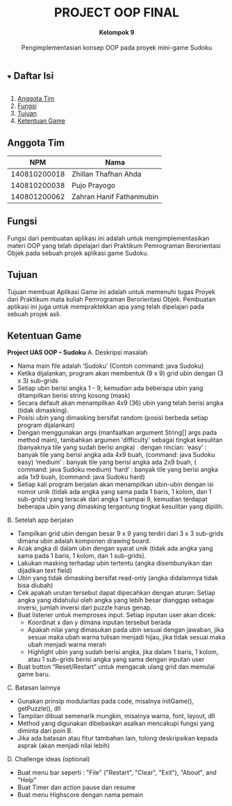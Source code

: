 <!-- HEADER PROYEK -->
<br />
<p align="center">
  <h1 align="center">PROJECT OOP FINAL</h1>
  <h4 align="center">Kelompok 9</h3>
  <p align="center">
    Pengimplementasian konsep OOP pada proyek mini-game Sudoku
  </p>
</p>

<!-- Daftar Isi -->
<details open="open">
  <summary><h2 style="display: inline-block">Daftar Isi</h2></summary>
  <ol>
    <li><a href="#anggota-tim">Anggota Tim</a></li>
    <li><a href="#fungsi">Fungsi</a></li>
    <li><a href="#tujuan">Tujuan</a></li>
    <li><a href="#Ketentuan-Game">Ketentuan Game</a></li>
  </ol>
</details>

<!-- Anggota Tim -->
## Anggota Tim
| NPM           | Nama                       |
| ------------- |----------------------------|
| 140810200018  | Zhillan Thafhan Ahda       |
| 140810200038  | Pujo Prayogo               |
| 140801200062  | Zahran Hanif Fathanmubin   |


## Fungsi
Fungsi dari pembuatan aplikasi ini adalah untuk mengimplementasikan materi OOP yang telah dipelajari dari Praktikum Pemrograman Berorientasi Objek pada sebuah projek aplikasi game Sudoku.


## Tujuan
Tujuan membuat Aplikasi Game ini adalah untuk memenuhi tugas Proyek dari Praktikum mata kuliah Pemrograman Berorientasi Objek. Pembuatan aplikasi ini juga untuk mempraktekkan apa yang telah dipelajari pada sebuah projek asli.


<!-- Skema Database -->
## Ketentuan Game
<strong>Project UAS OOP – Sudoku</strong>
A. Deskripsi masalah
- Nama main file adalah ‘Sudoku’ (Contoh command: java Sudoku)
- Ketika dijalankan, program akan membentuk (9 x 9) grid ubin dengan (3 x 3) sub-grids
- Setiap ubin berisi angka 1 - 9, kemudian ada beberapa ubin yang ditampilkan berisi string kosong (mask)
- Secara default akan menampilkan 4x9 (36) ubin yang telah berisi angka (tidak dimasking). 
- Posisi ubin yang dimasking bersifat random (posisi berbeda setiap program dijalankan)
- Dengan menggunakan args (manfaatkan argument String[] args pada method main), tambahkan argumen 'difficulty' sebagai tingkat kesulitan (banyaknya tile yang sudah berisi angka) .
dengan rincian:
      ‘easy’ : banyak tile yang berisi angka ada 4x9 buah, (command: java Sudoku easy)
      ‘medium’ : banyak tile yang berisi angka ada 2x9 buah, ( command: java Sudoku medium)
      ‘hard’ : banyak tile yang berisi angka ada 1x9 buah, (command: java Sudoku hard)
- Setiap kali program berjalan akan menampilkan ubin-ubin dengan isi nomor unik (tidak ada angka yang sama pada 1 baris, 1 kolom, dan 1 sub-grids) yang teracak dari angka 1 sampai 9, kemudian terdapat beberapa ubin yang dimasking tergantung tingkat kesulitan yang dipilih.

B. Setelah app berjalan
- Tampilkan grid ubin dengan besar 9 x 9 yang terdiri dari 3 x 3 sub-grids dimana ubin adalah komponen drawing board.
- Acak angka di dalam ubin dengan syarat unik (tidak ada angka yang sama pada 1 baris, 1 kolom, dan 1 sub-grids).
- Lakukan masking terhadap ubin tertentu (angka disembunyikan dan dijadikan text field)
- Ubin yang tidak dimasking bersifat read-only (angka didalamnya tidak bisa diubah)
- Cek apakah urutan tersebut dapat dipecahkan dengan aturan: Setiap angka yang didahului oleh angka yang lebih besar dianggap sebagai inversi, jumlah inversi dari puzzle harus genap.
- Buat listener untuk memproses input. Setiap inputan user akan dicek:
    - Koordinat x dan y dimana inputan tersebut berada
    - Apakah nilai yang dimasukan pada ubin sesuai dengan jawaban, jika sesuai maka ubah warna tulisan menjadi hijau, jika tidak sesuai maka ubah menjadi warna merah
    - Highlight ubin yang sudah berisi angka, jika dalam 1 baris, 1 kolom, atau 1 sub-grids berisi angka yang sama dengan inputan user
- Buat button “Reset/Restart” untuk mengacak ulang grid dan memulai game baru.

C. Batasan lainnya
- Gunakan prinsip modularitas pada code, misalnya initGame(), getPuzzle(), dll
- Tampilan dibuat semenarik mungkin, misalnya warna, font, layout, dll
- Method yang digunakan dibebaskan asalkan mencakupi fungsi yang diminta dari poin B.
- Jika ada batasan atau fitur tambahan lain, tolong deskripsikan kepada asprak (akan menjadi nilai lebih) 

D. Challenge ideas (optional)
- Buat menu bar seperti :  "File" ("Restart", "Clear", "Exit"), "About", and "Help"
- Buat Timer dan action pause dan resume
- Buat menu Highscore dengan nama pemain
